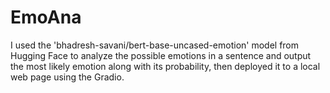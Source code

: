 # EmoAna
I used the 'bhadresh-savani/bert-base-uncased-emotion' model from Hugging Face to analyze the possible emotions in a sentence and output the most likely emotion along with its probability, then deployed it to a local web page using the Gradio.
